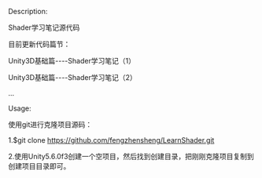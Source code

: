 Description:

Shader学习笔记源代码

目前更新代码篇节：

Unity3D基础篇----Shader学习笔记（1）

Unity3D基础篇----Shader学习笔记（2）

...

Usage:

使用git进行克隆项目源码：

1.$git clone https://github.com/fengzhensheng/LearnShader.git

2.使用Unity5.6.0f3创建一个空项目，然后找到创建目录，把刚刚克隆项目复制到创建项目目录即可。